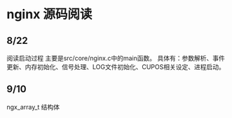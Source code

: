 # nginx  源码阅读

## 8/22 
  阅读启动过程 主要是src/core/nginx.c中的main函数。
  具体有：参数解析、事件更新、内存初始化、信号处理、LOG文件初始化、CUPOS相关设定、进程启动。
  
## 9/10 
   ngx_array_t 结构体
  

